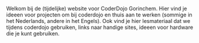 Welkom bij de (tijdelijke) website voor CoderDojo Gorinchem.
Hier vind je ideeen voor projecten om bij coderdojo en thuis aan te werken (sommige in het Nederlands, andere in het Engels).
Ook vind je hier lesmateriaal dat we tijdens coderdojo gebruiken, links naar handige sites, ideeen voor hardware die je kunt gebruiken.
